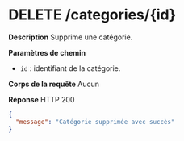 # DELETE /categories/{id}

**Description**
Supprime une catégorie.

**Paramètres de chemin**
- `id` : identifiant de la catégorie.

**Corps de la requête**
Aucun

**Réponse**
HTTP 200

```json
{
  "message": "Catégorie supprimée avec succès"
}
```
